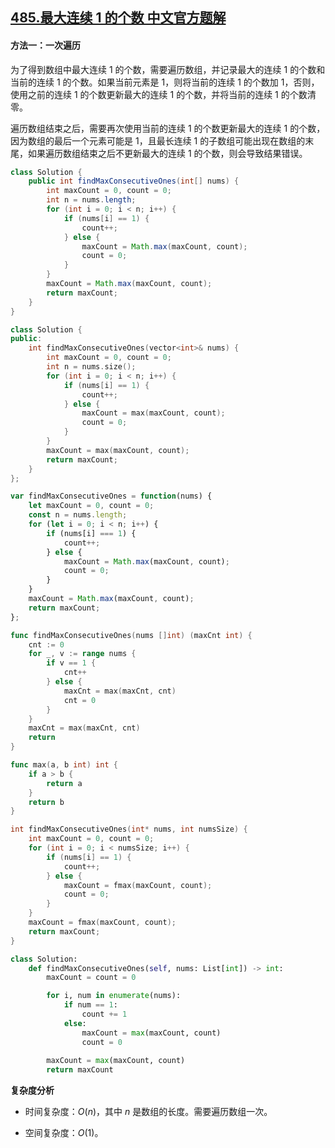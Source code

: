 ## [485.最大连续 1 的个数 中文官方题解](https://leetcode.cn/problems/max-consecutive-ones/solutions/100000/zui-da-lian-xu-1de-ge-shu-by-leetcode-so-252a)
#### 方法一：一次遍历

为了得到数组中最大连续 $1$ 的个数，需要遍历数组，并记录最大的连续 $1$ 的个数和当前的连续 $1$ 的个数。如果当前元素是 $1$，则将当前的连续 $1$ 的个数加 $1$，否则，使用之前的连续 $1$ 的个数更新最大的连续 $1$ 的个数，并将当前的连续 $1$ 的个数清零。

遍历数组结束之后，需要再次使用当前的连续 $1$ 的个数更新最大的连续 $1$ 的个数，因为数组的最后一个元素可能是 $1$，且最长连续 $1$ 的子数组可能出现在数组的末尾，如果遍历数组结束之后不更新最大的连续 $1$ 的个数，则会导致结果错误。

```Java [sol1-Java]
class Solution {
    public int findMaxConsecutiveOnes(int[] nums) {
        int maxCount = 0, count = 0;
        int n = nums.length;
        for (int i = 0; i < n; i++) {
            if (nums[i] == 1) {
                count++;
            } else {
                maxCount = Math.max(maxCount, count);
                count = 0;
            }
        }
        maxCount = Math.max(maxCount, count);
        return maxCount;
    }
}
```

```C++ [sol1-C++]
class Solution {
public:
    int findMaxConsecutiveOnes(vector<int>& nums) {
        int maxCount = 0, count = 0;
        int n = nums.size();
        for (int i = 0; i < n; i++) {
            if (nums[i] == 1) {
                count++;
            } else {
                maxCount = max(maxCount, count);
                count = 0;
            }
        }
        maxCount = max(maxCount, count);
        return maxCount;
    }
};
```

```JavaScript [sol1-JavaScript]
var findMaxConsecutiveOnes = function(nums) {
    let maxCount = 0, count = 0;
    const n = nums.length;
    for (let i = 0; i < n; i++) {
        if (nums[i] === 1) {
            count++;
        } else {
            maxCount = Math.max(maxCount, count);
            count = 0;
        }
    }
    maxCount = Math.max(maxCount, count);
    return maxCount;
};
```

```go [sol1-Golang]
func findMaxConsecutiveOnes(nums []int) (maxCnt int) {
    cnt := 0
    for _, v := range nums {
        if v == 1 {
            cnt++
        } else {
            maxCnt = max(maxCnt, cnt)
            cnt = 0
        }
    }
    maxCnt = max(maxCnt, cnt)
    return
}

func max(a, b int) int {
    if a > b {
        return a
    }
    return b
}
```

```C [sol1-C]
int findMaxConsecutiveOnes(int* nums, int numsSize) {
    int maxCount = 0, count = 0;
    for (int i = 0; i < numsSize; i++) {
        if (nums[i] == 1) {
            count++;
        } else {
            maxCount = fmax(maxCount, count);
            count = 0;
        }
    }
    maxCount = fmax(maxCount, count);
    return maxCount;
}
```

```Python [sol1-Python3]
class Solution:
    def findMaxConsecutiveOnes(self, nums: List[int]) -> int:
        maxCount = count = 0

        for i, num in enumerate(nums):
            if num == 1:
                count += 1
            else:
                maxCount = max(maxCount, count)
                count = 0
        
        maxCount = max(maxCount, count)
        return maxCount
```

**复杂度分析**

- 时间复杂度：$O(n)$，其中 $n$ 是数组的长度。需要遍历数组一次。

- 空间复杂度：$O(1)$。